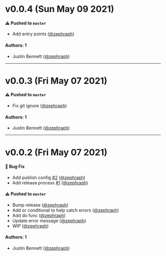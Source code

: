 # v0.0.4 (Sun May 09 2021)

#### ⚠️ Pushed to `master`

- Add entry points ([@zephraph](https://github.com/zephraph))

#### Authors: 1

- Justin Bennett ([@zephraph](https://github.com/zephraph))

---

# v0.0.3 (Fri May 07 2021)

#### ⚠️ Pushed to `master`

- Fix git ignore ([@zephraph](https://github.com/zephraph))

#### Authors: 1

- Justin Bennett ([@zephraph](https://github.com/zephraph))

---

# v0.0.2 (Fri May 07 2021)

#### 🐛 Bug Fix

- Add publish config [#2](https://github.com/zephraph/procedure/pull/2) ([@zephraph](https://github.com/zephraph))
- Add release process [#1](https://github.com/zephraph/procedure/pull/1) ([@zephraph](https://github.com/zephraph))

#### ⚠️ Pushed to `master`

- Bump release ([@zephraph](https://github.com/zephraph))
- Add or conditional to help catch errors ([@zephraph](https://github.com/zephraph))
- Add do func ([@zephraph](https://github.com/zephraph))
- Update error message ([@zephraph](https://github.com/zephraph))
- WIP ([@zephraph](https://github.com/zephraph))

#### Authors: 1

- Justin Bennett ([@zephraph](https://github.com/zephraph))
